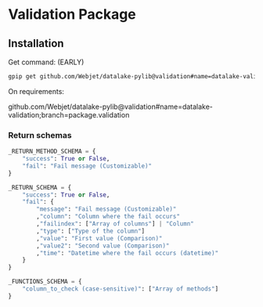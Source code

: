# Validation Package

## Installation

Get command: (EARLY)

```bash
gpip get github.com/Webjet/datalake-pylib@validation#name=datalake-validation\;branch=package.validation
```

On requirements:

github.com/Webjet/datalake-pylib@validation#name=datalake-validation;branch=package.validation

### Return schemas

```python
_RETURN_METHOD_SCHEMA = {
    "success": True or False,
    "fail": "Fail message (Customizable)"
}
```

```python
_RETURN_SCHEMA = {
    "success": True or False,
    "fail": {
        "message": "Fail message (Customizable)"
        ,"column": "Column where the fail occurs"
        ,"failindex": ["Array of columns"] | "Column"
        ,"type": ["Type of the column"]
        ,"value": "First value (Comparison)"
        ,"value2": "Second value (Comparison)"
        ,"time": "Datetime where the fail occurs (datetime)"
    }
}
```

```python
_FUNCTIONS_SCHEMA = {
    "column_to_check (case-sensitive)": ["Array of methods"]
}
```
